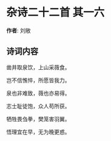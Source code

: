 # 杂诗二十二首  其一六

**作者**: 刘敞

## 诗词内容

凿井取泉饮，上山采薇食。

岂不信憔悴，所愿皆我力。

泉也非难致，薇也亦易得。

志士耻徒饱，众人苟所获。

牺牲畏刍拳，樊笼害羽翼。

悟理宜在早，无为晚更惑。

